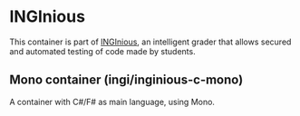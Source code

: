 INGInious
=========

This container is part of [INGInious](https://github.com/UCL-INGI/INGInious), an intelligent grader that allows secured and automated testing of code made by students.

Mono container (ingi/inginious-c-mono)
--------------------------------------------------------

A container with C#/F# as main language, using Mono.
